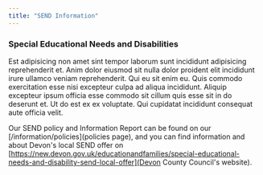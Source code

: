 ```yaml
---
title: "SEND Information"
---
```


### Special Educational Needs and Disabilities

Est adipisicing non amet sint tempor laborum sunt incididunt adipisicing reprehenderit et. Anim dolor eiusmod sit nulla dolor proident elit incididunt irure ullamco veniam reprehenderit. Qui eu sit enim eu. Quis commodo exercitation esse nisi excepteur culpa ad aliqua incididunt. Aliquip excepteur ipsum officia esse commodo sit cillum quis esse sit in do deserunt et. Ut do est ex ex voluptate. Qui cupidatat incididunt consequat aute officia velit.

Our SEND policy and Information Report can be found on our [/information/policies](policies page), and you can find information and about Devon's local SEND offer on [https://new.devon.gov.uk/educationandfamilies/special-educational-needs-and-disability-send-local-offer](Devon County Council's website).
